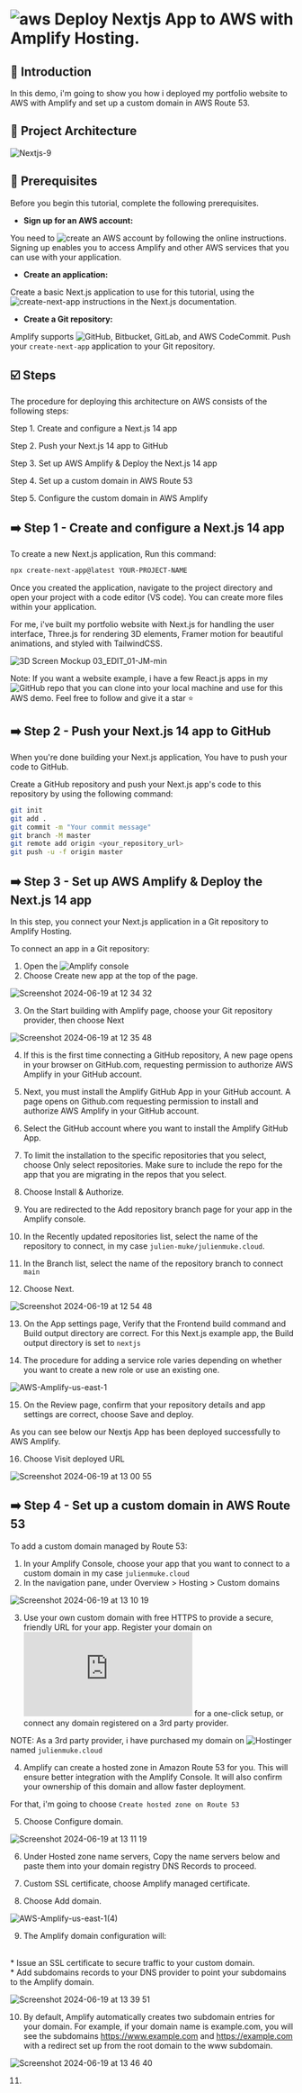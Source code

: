 # ![aws](https://github.com/julien-muke/Search-Engine-Website-using-AWS/assets/110755734/01cd6124-8014-4baa-a5fe-bd227844d263)     Deploy Nextjs App to AWS with Amplify Hosting.


## <a name="introduction">🤖 Introduction</a>

In this demo, i'm going to show you how i deployed my portfolio website to AWS with Amplify and set up a custom domain in AWS Route 53.

## <a name="design">📐 Project Architecture</a>

![Nextjs-9](https://github.com/julien-muke/deploy-nextjs-app-on-aws-amplify/assets/110755734/ff268da1-4ef4-40b8-9bec-cee842426f82)


## 📝 Prerequisites

Before you begin this tutorial, complete the following prerequisites.

* **Sign up for an AWS account:**

You need to ![create an AWS account](https://portal.aws.amazon.com/billing/signup#/start/email) by following the online instructions. Signing up enables you to access Amplify and other AWS services that you can use with your application.

* **Create an application:**

Create a basic Next.js application to use for this tutorial, using the ![create-next-app](https://nextjs.org/docs/app/api-reference/create-next-app) instructions in the Next.js documentation.

* **Create a Git repository:**

Amplify supports ![GitHub](https://github.com/signup), Bitbucket, GitLab, and AWS CodeCommit. Push your `create-next-app` application to your Git repository.


## <a name="steps">☑️ Steps</a>

The procedure for deploying this architecture on AWS consists of the following steps:

Step 1. Create and configure a Next.js 14 app

Step 2. Push your Next.js 14 app to GitHub

Step 3. Set up AWS Amplify & Deploy the Next.js 14 app

Step 4. Set up a custom domain in AWS Route 53

Step 5. Configure the custom domain in AWS Amplify


## ➡️ Step 1 - Create and configure a Next.js 14 app

To create a new Next.js application, Run this command:

```bash
npx create-next-app@latest YOUR-PROJECT-NAME
```

Once you created the application, navigate to the project directory and open your project with a code editor (VS code). You can create more files within your application.

For me, i've built my portfolio website with Next.js for handling the user interface, Three.js for rendering 3D elements, Framer motion for beautiful animations, and styled with TailwindCSS.

![3D Screen Mockup 03_EDIT_01-JM-min](https://github.com/julien-muke/deploy-nextjs-app-on-aws-amplify/assets/110755734/06009c5c-6ea5-4afb-a199-764df861d4fd)

Note: If you want a website example, i have a few React.js apps in my ![GitHub repo](https://github.com/julien-muke) that you can clone into your local machine and use for this AWS demo. Feel free to follow and give it a star ⭐


## ➡️ Step 2 - Push your Next.js 14 app to GitHub

When you're done building your Next.js application, You have to push your code to GitHub.

Create a GitHub repository and push your Next.js app's code to this repository by using the following command:

```bash
git init
git add .
git commit -m "Your commit message"
git branch -M master
git remote add origin <your_repository_url>
git push -u -f origin master
```

## ➡️ Step 3 - Set up AWS Amplify & Deploy the Next.js 14 app

In this step, you connect your Next.js application in a Git repository to Amplify Hosting.

To connect an app in a Git repository:

1. Open the ![Amplify console](https://console.aws.amazon.com/amplify/)
2. Choose Create new app at the top of the page.

![Screenshot 2024-06-19 at 12 34 32](https://github.com/julien-muke/deploy-nextjs-app-on-aws-amplify/assets/110755734/30ed747b-5fdb-4622-b5e1-10212bbadbb2)


3. On the Start building with Amplify page, choose your Git repository provider, then choose Next

![Screenshot 2024-06-19 at 12 35 48](https://github.com/julien-muke/deploy-nextjs-app-on-aws-amplify/assets/110755734/6995955e-4c5e-4f05-8248-739f5aafea30)

4. If this is the first time connecting a GitHub repository, A new page opens in your browser on GitHub.com, requesting permission to authorize AWS Amplify in your GitHub account. 

5. Next, you must install the Amplify GitHub App in your GitHub account. A page opens on Github.com requesting permission to install and authorize AWS Amplify in your GitHub account.

6. Select the GitHub account where you want to install the Amplify GitHub App.

7. To limit the installation to the specific repositories that you select, choose Only select repositories. Make sure to include the repo for the app that you are migrating in the repos that you select.

8. Choose Install & Authorize.

9. You are redirected to the Add repository branch page for your app in the Amplify console.

10. In the Recently updated repositories list, select the name of the repository to connect, in my case `julien-muke/julienmuke.cloud`.

11. In the Branch list, select the name of the repository branch to connect `main`

12. Choose Next.

![Screenshot 2024-06-19 at 12 54 48](https://github.com/julien-muke/deploy-nextjs-app-on-aws-amplify/assets/110755734/76ab9821-3cd5-4044-bdd6-dd2b21f3d954)

13. On the App settings page, Verify that the Frontend build command and Build output directory are correct. For this Next.js example app, the Build output directory is set to `nextjs`

14. The procedure for adding a service role varies depending on whether you want to create a new role or use an existing one.


![AWS-Amplify-us-east-1](https://github.com/julien-muke/deploy-nextjs-app-on-aws-amplify/assets/110755734/e9ef7fac-2bed-4c4f-9937-f615784980c2)


15. On the Review page, confirm that your repository details and app settings are correct, choose Save and deploy.

As you can see below our Nextjs App has been deployed successfully to AWS Amplify.

16. Choose Visit deployed URL

![Screenshot 2024-06-19 at 13 00 55](https://github.com/julien-muke/deploy-nextjs-app-on-aws-amplify/assets/110755734/93bbf786-cf86-4b88-ad1f-9b62c020fd00)


## ➡️ Step 4 - Set up a custom domain in AWS Route 53

To add a custom domain managed by Route 53:

1. In your Amplify Console, choose your app that you want to connect to a custom domain in my case `julienmuke.cloud`
2. In the navigation pane, under Overview > Hosting > Custom domains

![Screenshot 2024-06-19 at 13 10 19](https://github.com/julien-muke/deploy-nextjs-app-on-aws-amplify/assets/110755734/33416e0a-2fc6-459f-a77f-50a251da16ae)


3. Use your own custom domain with free HTTPS to provide a secure, friendly URL for your app. Register your domain on ![Amazon Route 53](https://docs.aws.amazon.com/Route53/latest/DeveloperGuide/domain-register.html) for a one-click setup, or connect any domain registered on a 3rd party provider.

NOTE: As a 3rd party provider, i have purchased my domain on ![Hostinger](https://www.hostinger.com/) named `julienmuke.cloud` 


4. Amplify can create a hosted zone in Amazon Route 53 for you. This will ensure better integration with the Amplify Console. It will also confirm your ownership of this domain and allow faster deployment.

For that, i'm going to choose `Create hosted zone on Route 53`

5. Choose Configure domain.

![Screenshot 2024-06-19 at 13 11 19](https://github.com/julien-muke/deploy-nextjs-app-on-aws-amplify/assets/110755734/4c4afc21-6c8d-451a-858f-b9431b99eee5)


6. Under Hosted zone name servers, Copy the name servers below and paste them into your domain registry DNS Records to proceed.

7. Custom SSL certificate, choose Amplify managed certificate.

8. Choose Add domain.

![AWS-Amplify-us-east-1(4)](https://github.com/julien-muke/deploy-nextjs-app-on-aws-amplify/assets/110755734/89b0e906-f7a8-46f2-a5ce-cfa013f7f039)


9. The Amplify domain configuration  will:

<br> * Issue an SSL certificate to secure traffic to your custom domain.
<br> * Add subdomains records to your DNS provider to point your subdomains to the Amplify domain.

![Screenshot 2024-06-19 at 13 39 51](https://github.com/julien-muke/deploy-nextjs-app-on-aws-amplify/assets/110755734/f3c6110c-4c50-4dae-b0c0-e28abf639111)

10. By default, Amplify automatically creates two subdomain entries for your domain. For example, if your domain name is example.com, you will see the subdomains https://www.example.com and https://example.com with a redirect set up from the root domain to the www subdomain.


![Screenshot 2024-06-19 at 13 46 40](https://github.com/julien-muke/deploy-nextjs-app-on-aws-amplify/assets/110755734/a1c10367-3d36-4f1a-8d40-31c5503357a7)


11. 



